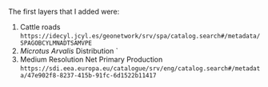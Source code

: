 The first layers that I added were:
1. Cattle roads `https://idecyl.jcyl.es/geonetwork/srv/spa/catalog.search#/metadata/SPAGOBCYLMNADTSAMVPE`
2. _Microtus Arvalis_ Distribution `
3. Medium Resolution Net Primary Production `https://sdi.eea.europa.eu/catalogue/srv/eng/catalog.search#/metadata/47e902f8-8237-415b-91fc-6d1522b11417`

